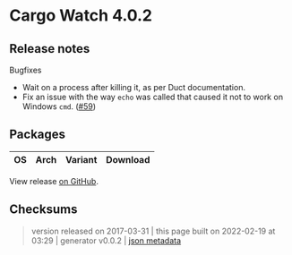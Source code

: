 # Cargo Watch 4.0.2

## Release notes

<p>Bugfixes</p>
<ul>
<li>Wait on a process after killing it, as per Duct documentation.</li>
<li>Fix an issue with the way <code>echo</code> was called that caused it not to work on Windows <code>cmd</code>. (<a class="issue-link js-issue-link" data-error-text="Failed to load title" data-id="218293012" data-permission-text="Title is private" data-url="https://github.com/watchexec/cargo-watch/issues/59" data-hovercard-type="issue" data-hovercard-url="/watchexec/cargo-watch/issues/59/hovercard" href="https://github.com/watchexec/cargo-watch/issues/59">#59</a>)</li>
</ul>

## Packages

<table class="downloads">
<thead>
<tr>
<th>OS</th>
<th>Arch</th>
<th>Variant</th>
<th>Download</th>

</tr>
</thead>
<tbody></tbody>
</table>


View release [on GitHub](https://github.com/watchexec/cargo-watch/releases/v4.0.2).

## Checksums





>	 version released on 2017-03-31
>	|
>	this page built on 2022-02-19 at 03:29
>	| generator v0.0.2
>	| [json metadata](meta.json)

